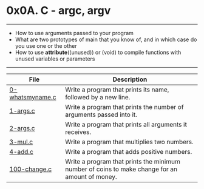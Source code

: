 # 0x0A. C - argc, argv
---
- How to use arguments passed to your program
- What are two prototypes of main that you know of, and in which case do you use one or the other
- How to use __attribute__((unused)) or (void) to compile functions with unused variables or parameters
---
| File | Description|
| ------ | ------ |
| [0-whatsmyname.c]() | Write a program that prints its name, followed by a new line. |
| [ 1-args.c]() | Write a program that prints the number of arguments passed into it. |
| [2-args.c]() | Write a program that prints all arguments it receives.  |
| [ 3-mul.c]() | Write a program that multiplies two numbers. |
| [ 4-add.c]() | Write a program that adds positive numbers. |
| [100-change.c]() | Write a program that prints the minimum number of coins to make change for an amount of money. |
